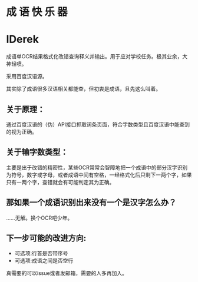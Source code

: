 # 成 语 快 乐 器
# IDerek
成语单OCR结果格式化改错查询释义并输出。用于应对学校任务。极其业余，大神轻喷。

采用百度汉语源。

其实除了成语很多汉语相关都能查，但初衷是成语，且先这么叫着。
## 关于原理：
通过百度汉语的（伪）API接口抓取词条页面，符合字数类型且百度汉语中能查到的视为正确。
## 关于输字数类型：
主要是出于改错的精密性，某些OCR常常会智障地把一个成语中的部分汉字识别为符号，数字或字母，或者成语中间有空格，一经格式化后只剩下一两个字，如果只有一两个字，查错就会有可能判定其为正确。
## 那如果一个成语识别出来没有一个是汉字怎么办？
……无解。换个OCR吧少年。
## 下一步可能的改进方向:
- 可选项:行首是否带序号
- 可选项:成语之间是否空行

真需要的可以issue或者发邮箱，需要的人多再加入。
